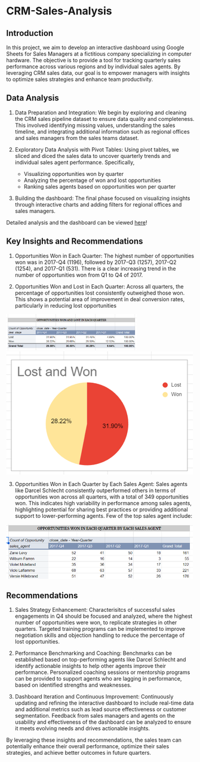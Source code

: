 # CRM-Sales-Analysis

## Introduction

In this project, we aim to develop an interactive dashboard using Google Sheets for Sales Managers at a fictitious company specializing in computer hardware. The objective is to provide a tool for tracking quarterly sales performance across various regions and by individual sales agents. By leveraging CRM sales data, our goal is to empower managers with insights to optimize sales strategies and enhance team productivity.

## Data Analysis

1. Data Preparation and Integration:
   We begin by exploring and cleaning the CRM sales pipeline dataset to ensure data quality and completeness. This involved identifying missing values, understanding the sales timeline, and integrating additional 
   information such as regional offices and sales managers from the sales teams dataset.

2. Exploratory Data Analysis with Pivot Tables:
   Using pivot tables, we sliced and diced the sales data to uncover quarterly trends and individual sales agent performance. Specifically,
   - Visualizing opportunities won by quarter
   - Analyzing the percentage of won and lost opportunities
   - Ranking sales agents based on opportunities won per quarter

3. Building the dashboard:
   The final phase focused on visualizing insights through interactive charts and adding filters for regional offices and sales managers.

Detailed analysis and the dashboard can be viewed [here](https://docs.google.com/spreadsheets/d/1521SgetCDsymTiDMGmCd5Yd7veaobpdblM2rp4LZOFo/edit#gid=1718713219)!

## Key Insights and Recommendations

1. Opportunities Won in Each Quarter: The highest number of opportunities won was in 2017-Q4 (1196), followed by 2017-Q3 (1257), 2017-Q2 (1254), and 2017-Q1 (531).
There is a clear increasing trend in the number of opportunities won from Q1 to Q4 of 2017.

2. Opportunities Won and Lost in Each Quarter: Across all quarters, the percentage of opportunities lost consistently outweighed those won. This shows a potential area of improvement in deal conversion rates, particularly in reducing lost opportunities

<img src="Won_Lost_Table.png" width="350"/>            <img src="Lost_Won_Chart.png" width="500"/>

3. Opportunities Won in Each Quarter by Each Sales Agent: Sales agents like Darcel Schlecht consistently outperformed others in terms of opportunities won across all quarters, with a total of 349 opportunities won. This indicates high variability in performance among sales agents, highlighting potential for sharing best practices or providing additional support to lower-performing agents. Few of the top sales agent include:

<img src="Sales_Agent.png" width="500"/> 

## Recommendations

1. Sales Strategy Enhancement: Characterisitcs of successful sales engagements in Q4 should be focused and analyzed, where the highest number of opportunities were won, to replicate strategies in other quarters.
Targeted training programs can be implemented to improve negotiation skills and objection handling to reduce the percentage of lost opportunities.

2. Performance Benchmarking and Coaching: Benchmarks can be established based on top-performing agents like Darcel Schlecht and identify actionable insights to help other agents improve their performance.
Personalized coaching sessions or mentorship programs can be provided to support agents who are lagging in performance, based on identified strengths and weaknesses.

3. Dashboard Iteration and Continuous Improvement: Continuously updating and refining the interactive dashboard to include real-time data and additional metrics such as lead source effectiveness or customer segmentation. Feedback from sales managers and agents on the usability and effectiveness of the dashboard can be analyzed to ensure it meets evolving needs and drives actionable insights.

By leveraging these insights and recommendations, the sales team can potentially enhance their overall performance, optimize their sales strategies, and achieve better outcomes in future quarters.
